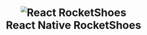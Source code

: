 <h1 align="center">
    <img alt="React RocketShoes" src="https://res.cloudinary.com/felipesanderp/image/upload/v1594852758/readme_logos/logo_tuvs0f.svg" />
    <br>
    React Native RocketShoes
</h1>
